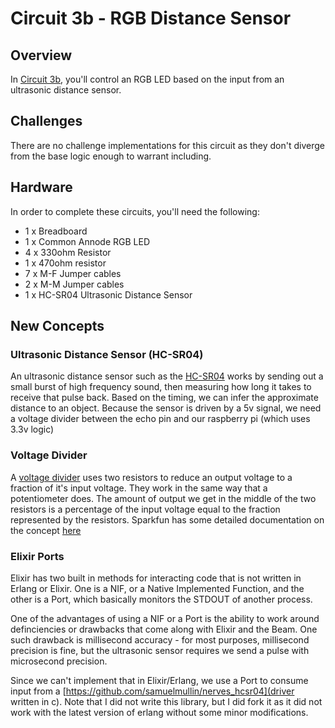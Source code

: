 # Circuit 3b - RGB Distance Sensor

## Overview

In [Circuit 3b](./base), you'll control an RGB LED based on the input from an ultrasonic distance sensor.

## Challenges

There are no challenge implementations for this circuit as they don't diverge from the base logic enough to warrant including.

## Hardware

In order to complete these circuits, you'll need the following:

- 1 x Breadboard
- 1 x Common Annode RGB LED
- 4 x 330ohm Resistor
- 1 x 470ohm resistor
- 7 x M-F Jumper cables
- 2 x M-M Jumper cables
- 1 x HC-SR04 Ultrasonic Distance Sensor

## New Concepts

### Ultrasonic Distance Sensor (HC-SR04)

An ultrasonic distance sensor such as the [HC-SR04](https://www.sparkfun.com/products/15569) works by sending out a small burst of high frequency sound, then measuring how long it takes to receive that pulse back. Based on the timing, we can infer the approximate distance to an object.  Because the sensor is driven by a 5v signal, we need a voltage divider between the echo pin and our raspberry pi (which uses 3.3v logic)

### Voltage Divider

A [voltage divider](https://en.wikipedia.org/wiki/Voltage_divider) uses two resistors to reduce an output voltage to a fraction of it's input voltage.  They work in the same way that a potentiometer does.  The amount of output we get in the middle of the two resistors is a percentage of the input voltage equal to the fraction represented by the resistors.  Sparkfun has some detailed documentation on the concept [here](https://learn.sparkfun.com/tutorials/voltage-dividers/all)

### Elixir Ports

Elixir has two built in methods for interacting code that is not written in Erlang or Elixir.  One is a NIF, or a Native Implemented Function, and the other is a Port, which basically monitors the STDOUT of another process.

One of the advantages of using a NIF or a Port is the ability to work around definciencies or drawbacks that come along with Elixir and the Beam.  One such drawback is millisecond accuracy - for most purposes, millisecond precision is fine, but the ultrasonic sensor requires we send a pulse with microsecond precision.  

Since we can't implement that in Elixir/Erlang, we use a Port to consume input from a [https://github.com/samuelmullin/nerves_hcsr04](driver written in c). Note that I did not write this library, but I did fork it as it did not work with the latest version of erlang without some minor modifications.